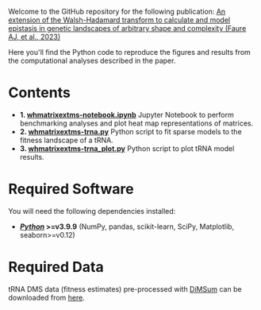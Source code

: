 Welcome to the GitHub repository for the following publication: [An extension of the Walsh-Hadamard transform to calculate and model epistasis in genetic landscapes of arbitrary shape and complexity (Faure AJ, et al., 2023)]()

Here you'll find the Python code to reproduce the figures and results from the computational analyses described in the paper.

# Contents

* **1. [whmatrixextms-notebook.ipynb](whmatrixextms-notebook.ipynb)** Jupyter Notebook to perform benchmarking analyses and plot heat map representations of matrices.
* **2. [whmatrixextms-trna.py](whmatrixextms-trna.py)** Python script to fit sparse models to the fitness landscape of a tRNA.
* **3. [whmatrixextms-trna_plot.py](whmatrixextms-trna.py)** Python script to plot tRNA model results.

# Required Software

You will need the following dependencies installed:

* **[_Python_](https://www.python.org/) >=v3.9.9** (NumPy, pandas, scikit-learn, SciPy, Matplotlib, seaborn>=v0.12)

# Required Data

tRNA DMS data (fitness estimates) pre-processed with [DiMSum](https://github.com/lehner-lab/DiMSum) can be downloaded from [here](https://www.dropbox.com/s/1e6bhgi7gf6nrur/JD_Phylogeny_tR-R-CCU_dimsum1.3_fitness_replicates.RData?dl=0).

